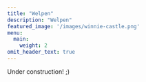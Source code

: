 ```yaml
---
title: "Welpen"
description: "Welpen"
featured_image: '/images/winnie-castle.png'
menu:
  main:
    weight: 2
omit_header_text: true
---
```


Under construction! ;) 